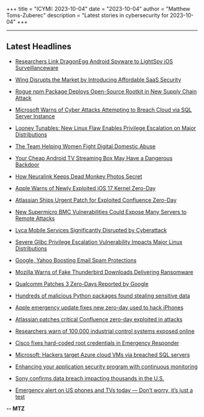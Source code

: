 +++
title = "ICYMI: 2023-10-04"
date = "2023-10-04"
author = "Matthew Toms-Zuberec"
description = "Latest stories in cybersecurity for 2023-10-04"
+++

---------------------------------------------------------------------------
## Latest Headlines
- [Researchers Link DragonEgg Android Spyware to LightSpy iOS Surveillanceware](https://thehackernews.com/2023/10/researchers-link-dragonegg-android.html)

- [Wing Disrupts the Market by Introducing Affordable SaaS Security](https://thehackernews.com/2023/10/wing-disrupts-market-by-introducing.html)

- [Rogue npm Package Deploys Open-Source Rootkit in New Supply Chain Attack](https://thehackernews.com/2023/10/rogue-npm-package-deploys-open-source.html)

- [Microsoft Warns of Cyber Attacks Attempting to Breach Cloud via SQL Server Instance](https://thehackernews.com/2023/10/microsoft-warns-of-cyber-attacks.html)

- [Looney Tunables: New Linux Flaw Enables Privilege Escalation on Major Distributions](https://thehackernews.com/2023/10/looney-tunables-new-linux-flaw-enables.html)

- [The Team Helping Women Fight Digital Domestic Abuse](https://www.wired.com/story/the-experts-helping-women-fight-digital-domestic-abuse/)

- [Your Cheap Android TV Streaming Box May Have a Dangerous Backdoor](https://www.wired.com/story/android-tv-streaming-boxes-china-backdoor/)

- [How Neuralink Keeps Dead Monkey Photos Secret](https://www.wired.com/story/neuralink-uc-davis-monkey-photos-videos-secret/)

- [Apple Warns of Newly Exploited iOS 17 Kernel Zero-Day](https://www.securityweek.com/apple-warns-of-newly-exploited-ios-17-kernel-zero-day/)

- [Atlassian Ships Urgent Patch for Exploited Confluence Zero-Day](https://www.securityweek.com/atlassian-ships-urgent-patch-for-exploited-confluence-zero-day/)

- [New Supermicro BMC Vulnerabilities Could Expose Many Servers to Remote Attacks](https://www.securityweek.com/new-supermicro-bmc-vulnerabilities-could-expose-many-servers-to-remote-attacks/)

- [Lyca Mobile Services Significantly Disrupted by Cyberattack](https://www.securityweek.com/lyca-mobile-services-significantly-disrupted-by-cyberattack/)

- [Severe Glibc Privilege Escalation Vulnerability Impacts Major Linux Distributions](https://www.securityweek.com/severe-glibc-privilege-escalation-vulnerability-impacts-major-linux-distributions/)

- [Google, Yahoo Boosting Email Spam Protections](https://www.securityweek.com/google-yahoo-boosting-email-spam-protections/)

- [Mozilla Warns of Fake Thunderbird Downloads Delivering Ransomware](https://www.securityweek.com/mozilla-warns-of-fake-thunderbird-downloads-delivering-ransomware/)

- [Qualcomm Patches 3 Zero-Days Reported by Google](https://www.securityweek.com/qualcomm-patches-3-zero-days-reported-by-google/)

- [Hundreds of malicious Python packages found stealing sensitive data](https://www.bleepingcomputer.com/news/security/hundreds-of-malicious-python-packages-found-stealing-sensitive-data/)

- [Apple emergency update fixes new zero-day used to hack iPhones](https://www.bleepingcomputer.com/news/apple/apple-emergency-update-fixes-new-zero-day-used-to-hack-iphones/)

- [Atlassian patches critical Confluence zero-day exploited in attacks](https://www.bleepingcomputer.com/news/security/atlassian-patches-critical-confluence-zero-day-exploited-in-attacks/)

- [Researchers warn of 100,000 industrial control systems exposed online](https://www.bleepingcomputer.com/news/security/researchers-warn-of-100-000-industrial-control-systems-exposed-online/)

- [Cisco fixes hard-coded root credentials in Emergency Responder](https://www.bleepingcomputer.com/news/security/cisco-fixes-hard-coded-root-credentials-in-emergency-responder/)

- [Microsoft: Hackers target Azure cloud VMs via breached SQL servers](https://www.bleepingcomputer.com/news/security/microsoft-hackers-target-azure-cloud-vms-via-breached-sql-servers/)

- [Enhancing your application security program with continuous monitoring](https://www.bleepingcomputer.com/news/security/enhancing-your-application-security-program-with-continuous-monitoring/)

- [Sony confirms data breach impacting thousands in the U.S.](https://www.bleepingcomputer.com/news/security/sony-confirms-data-breach-impacting-thousands-in-the-us/)

- [Emergency alert on US phones and TVs today — Don’t worry, it’s just a test](https://www.bleepingcomputer.com/news/technology/emergency-alert-on-us-phones-and-tvs-today-dont-worry-its-just-a-test/)

**-- MTZ**